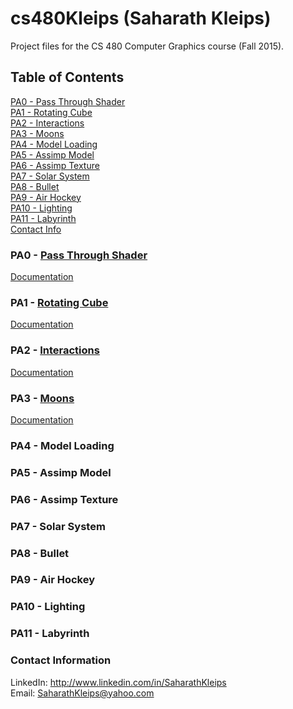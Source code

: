 # cs480Kleips (Saharath Kleips)
Project files for the CS 480 Computer Graphics course (Fall 2015).

## Table of Contents
[PA0 - Pass Through Shader](#pa0---pass-through-shader)  
[PA1 - Rotating Cube](https://github.com/Zarol/cs480Kleips#pa1---rotating-cube)  
[PA2 - Interactions](https://github.com/Zarol/cs480Kleips#pa2---interactions)  
[PA3 - Moons](https://github.com/Zarol/cs480Kleips#pa3---moons)  
[PA4 - Model Loading](https://github.com/Zarol/cs480Kleips#pa4)  
[PA5 - Assimp Model](https://github.com/Zarol/cs480Kleips#pa5)  
[PA6 - Assimp Texture](https://github.com/Zarol/cs480Kleips#pa6)  
[PA7 - Solar System](https://github.com/Zarol/cs480Kleips#pa7)  
[PA8 - Bullet](https://github.com/Zarol/cs480Kleips#pa8)  
[PA9 - Air Hockey](https://github.com/Zarol/cs480Kleips#pa9)  
[PA10 - Lighting](https://github.com/Zarol/cs480Kleips#pa10)  
[PA11 - Labyrinth](https://github.com/Zarol/cs480Kleips#pa11)  
[Contact Info](https://github.com/Zarol/cs480Kleips#contact-information)  

### PA0 - [Pass Through Shader](PA0)
[Documentation](PA0/README.md)

### PA1 - [Rotating Cube](PA1)
[Documentation](PA1/README.md)

### PA2 - [Interactions](PA2)
[Documentation](PA2/README.md)

### PA3 - [Moons](PA3)
[Documentation](PA3/README.md)

### PA4 - Model Loading

### PA5 - Assimp Model

### PA6 - Assimp Texture

### PA7 - Solar System

### PA8 - Bullet

### PA9 - Air Hockey

### PA10 - Lighting

### PA11 - Labyrinth

### Contact Information
LinkedIn: http://www.linkedin.com/in/SaharathKleips  
Email: SaharathKleips@yahoo.com